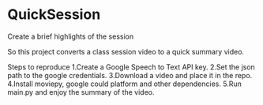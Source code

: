# QuickSession
Create a brief highlights of the session

So this project converts a class session video to a quick summary video.

Steps to reproduce
1.Create a Google Speech to Text API key.
2.Set the json path to the google credentials.
3.Download a video and place it in the repo.
4.Install moviepy, google could platform and other dependencies.
5.Run main.py and enjoy the summary of the video.

